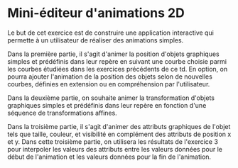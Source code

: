 # Mini-éditeur d'animations 2D
Le but de cet exercice est de construire une application interactive qui permette à un utilisateur de réaliser des animations simples.

Dans la première partie, il s'agit d'animer la position d'objets graphiques simples et prédéfinis dans leur repère en suivant une courbe choisie parmi les courbes étudiées dans les exercices précédents de ce td. En option, on pourra ajouter l'animation de la position des objets selon de nouvelles courbes, définies en extension ou en compréhension par l'utilisateur.

Dans la deuxième partie, on souhaite animer la transformation d'objets graphiques simples et prédéfinis dans leur repère en fonction d'une séquence de transformations affines.

Dans la troisième partie, il s'agit d'animer des attributs graphiques de l'objet tels que taille, couleur, et visibilité en complément des attributs de position x et y. Dans cette troisième partie, on utilisera les résultats de l'exercice 3 pour interpoler les valeurs des attributs entre les valeurs données pour le début de l'animation et les valeurs données pour la fin de l'animation.
